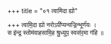 +++
title = "०१ त्वामिदा ह्यो"

+++
त्वामि॒दा ह्यो नरोऽपी॑प्यन्वज्रि॒न्भूर्ण॑यः ।  
स इ॑न्द्र॒ स्तोम॑वाहसामि॒ह श्रु॒ध्युप॒ स्वस॑र॒मा ग॑हि ॥